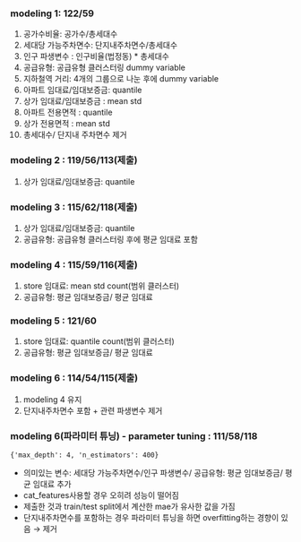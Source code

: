 ### modeling 1: 122/59

1. 공가수비율: 공가수/총세대수
2. 세대당 가능주차면수: 단지내주차면수/총세대수 
3. 인구 파생변수 : 인구비율(법정동) * 총세대수
4. 공급유형: 공급유형 클러스터링 dummy variable
5. 지하철역 거리: 4개의 그룹으로 나눈 후에 dummy variable
6. 아파트 임대료/임대보증금: quantile
7. 상가 임대료/임대보증금 : mean std
8. 아파트 전용면적 : quantile
9. 상가 전용면적 : mean std
10. 총세대수/ 단지내 주차면수 제거 



### modeling 2 : 119/56/113(제출)

1. 상가 임대료/임대보증금: quantile

### modeling 3 : 115/62/118(제출)

1. 상가 임대료/임대보증금: quantile
2. 공급유형: 공급유형 클러스터링 후에 평균 임대료 포함

### modeling 4 : 115/59/116(제출)

1. store 임대료: mean std count(범위 클러스터)
2. 공급유형: 평균 임대보증금/ 평균 임대료 


### modeling 5 : 121/60

1. store 임대료: quantile count(범위 클러스터)
2. 공급유형: 평균 임대보증금/ 평균 임대료 

### modeling 6 : 114/54/115(제출)

1. modeling 4 유지
2. 단지내주차면수 포함 + 관련 파생변수 제거 

### modeling 6(파라미터 튜닝) - parameter tuning : 111/58/118

```{'max_depth': 4, 'n_estimators': 400}```

- 의미있는 변수: 세대당 가능주차면수/인구 파생변수/ 공급유형: 평균 임대보증금/ 평균 임대료 추가
- cat_features사용할 경우 오히려 성능이 떨어짐
- 제출한 것과 train/test split에서 계산한 mae가 유사한 값을 가짐
- 단지내주차면수를 포함하는 경우 파라미터 튜닝을 하면 overfitting하는 경향이 있음 $\rightarrow$ 제거
